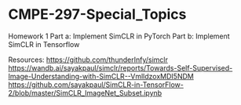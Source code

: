 # CMPE-297-Special_Topics

Homework 1
Part a: Implement SimCLR in PyTorch
Part b: Implement SimCLR in Tensorflow

Resources: 
https://github.com/thunderInfy/simclr
https://wandb.ai/sayakpaul/simclr/reports/Towards-Self-Supervised-Image-Understanding-with-SimCLR--VmlldzoxMDI5NDM
https://github.com/sayakpaul/SimCLR-in-TensorFlow-2/blob/master/SimCLR_ImageNet_Subset.ipynb
